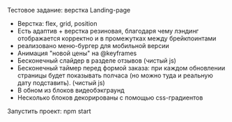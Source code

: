 Тестовое задание: верстка Landing-page

<ul>
<li>Верстка: flex, grid, position</li>
<li>Есть адаптив + верстка резиновая, благодаря чему лэндинг отображается корректно и в промежутках между брейкпоинтами</li>
<li>реализовано меню-бургер для мобильной версии</li>
<li>Анимация "новой цены" на @keyframes</li>
<li>Бесконечный слайдер в разделе отзывов (чистый js)</li>
<li>Бесконечный таймер перед формой заказа: при каждом обновлении страницы будет показывать полчаса (но можно туда и реальную дату подставить). (чистый js)</li>
<li>В обном из блоков видеобэкграунд</li>
<li>Несколько блоков декорированы с помощью css-градиентов</li>
</ul>

Запустить проект: npm start
